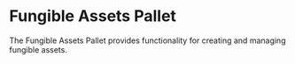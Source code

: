 # Fungible Assets Pallet

The Fungible Assets Pallet provides functionality for creating and managing fungible assets.
